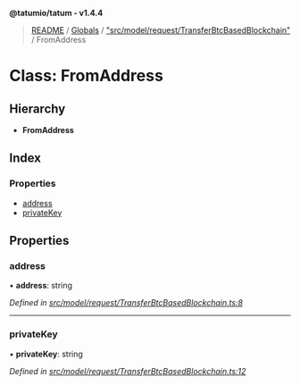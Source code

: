 **@tatumio/tatum - v1.4.4**

> [README](../README.md) / [Globals](../globals.md) / ["src/model/request/TransferBtcBasedBlockchain"](../modules/_src_model_request_transferbtcbasedblockchain_.md) / FromAddress

# Class: FromAddress

## Hierarchy

* **FromAddress**

## Index

### Properties

* [address](_src_model_request_transferbtcbasedblockchain_.fromaddress.md#address)
* [privateKey](_src_model_request_transferbtcbasedblockchain_.fromaddress.md#privatekey)

## Properties

### address

•  **address**: string

*Defined in [src/model/request/TransferBtcBasedBlockchain.ts:8](https://github.com/tatumio/tatum-js/blob/c5d1e16/src/model/request/TransferBtcBasedBlockchain.ts#L8)*

___

### privateKey

•  **privateKey**: string

*Defined in [src/model/request/TransferBtcBasedBlockchain.ts:12](https://github.com/tatumio/tatum-js/blob/c5d1e16/src/model/request/TransferBtcBasedBlockchain.ts#L12)*
